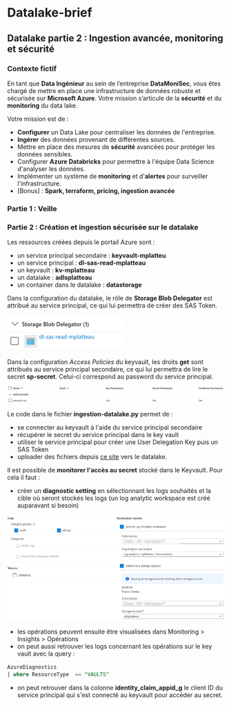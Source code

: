 # Datalake-brief

## Datalake partie 2 : Ingestion avancée, monitoring et sécurité 
### Contexte fictif 
En tant que **Data Ingénieur** au sein de l’entreprise **DataMoniSec**, vous êtes chargé de mettre en place une infrastructure de données robuste et sécurisée sur **Microsoft Azure**. Votre mission s’articule de la **sécurité** et du **monitoring** du data lake.

Votre mission est de :

- **Configurer** un Data Lake pour centraliser les données de l'entreprise.
- **Ingérer** des données provenant de différentes sources.
- Mettre en place des mesures de **sécurité** avancées pour protéger les données sensibles.
- Configurer **Azure Databricks** pour permettre à l'équipe Data Science d'analyser les données.
- Implémenter un système de **monitoring** et d'**alertes** pour surveiller l'infrastructure.
- [Bonus] : **Spark, terraform, pricing, ingestion avancée**

### Partie 1 : Veille 

### Partie 2 : Création et ingestion sécurisée sur le datalake 

Les ressources créées depuis le portail Azure sont : 
- un service principal secondaire : **keyvault-mplatteu** 
- un service principal : **dl-sas-read-mplatteau** 
- un keyvault : **kv-mplatteau**
- un datalake : **adlsplatteau**
- un container dans le datalake : **datastorage**

Dans la configuration du datalake, le rôle de **Storage Blob Delegator** est attribué au service principal, ce qui lui permettra de créer des SAS Token. 

![dl-role](images/dl-role.png)

Dans la configuration *Access Policies* du keyvault, les droits **get** sont attribués au service principal secondaire, ce qui lui permettra de lire le secret **sp-secret**. Celui-ci correspond au password du service principal. 

![kv-role](images/kv-role.png)

Le code dans le fichier **ingestion-datalake.py** permet de : 
- se connecter au keyvault à l'aide du service principal secondaire 
- récupérer le secret du service principal dans le key vault 
- utiliser le service principal pour créer une User Delegation Key puis un SAS Token 
- uploader des fichiers depuis [ce site](https://insideairbnb.com/get-the-data/) vers le datalake. 

Il est possible de **monitorer l'accès au secret** stocké dans le Keyvault. Pour cela il faut : 
- créer un **diagnostic setting** en sélectionnant les logs souhaités et la cible où seront stockés les logs (un log analytic workspace est créé auparavant si besoin) 

![diagnostic-setting](images/diagnostic-setting.png)

- les opérations peuvent ensuite être visualisées dans Monitoring > Insights > Opérations 
- on peut aussi retrouver les logs concernant les opérations sur le key vault avec la query : 
```sql
AzureDiagnostics
| where ResourceType  == "VAULTS"
```
- on peut retrouver dans la colonne **identity_claim_appid_g** le client ID du service principal qui s'est connecté au keyvault pour accéder au secret.